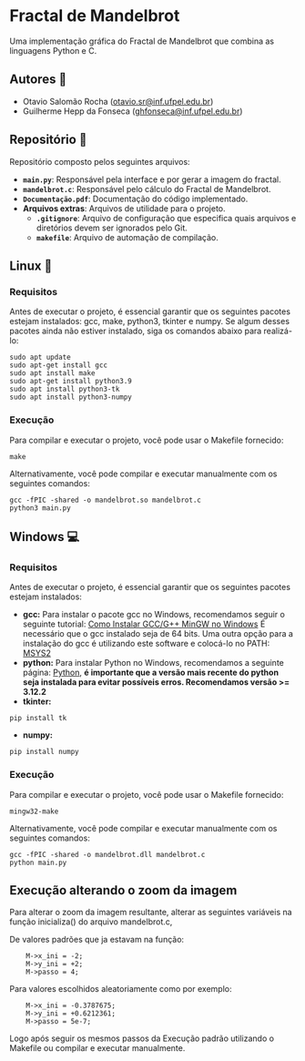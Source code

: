 # Fractal de Mandelbrot

Uma implementação gráfica do Fractal de Mandelbrot que combina as linguagens Python e C.

## Autores :busts_in_silhouette:
- Otavio Salomão Rocha ([otavio.sr@inf.ufpel.edu.br](mailto:otavio.sr@inf.ufpel.edu.br))
- Guilherme Hepp da Fonseca ([ghfonseca@inf.ufpel.edu.br](mailto:ghfonseca@inf.ufpel.edu.br))


## Repositório :file_folder:
Repositório composto pelos seguintes arquivos:
- **`main.py`**: Responsável pela interface e por gerar a imagem do fractal.
- **`mandelbrot.c`**: Responsável pelo cálculo do Fractal de Mandelbrot.
- **`Documentação.pdf`**: Documentação do código implementado.
- **Arquivos extras**: Arquivos de utilidade para o projeto.
  - **`.gitignore`**: Arquivo de configuração que especifica quais arquivos e diretórios devem ser ignorados pelo Git.
  - **`makefile`**: Arquivo de automação de compilação.

## Linux :penguin:

### Requisitos
Antes de executar o projeto, é essencial garantir que os seguintes pacotes estejam instalados: gcc, make, python3, tkinter e numpy. Se algum desses pacotes ainda não estiver instalado, siga os comandos abaixo para realizá-lo:
```
sudo apt update
sudo apt-get install gcc
sudo apt install make
sudo apt-get install python3.9
sudo apt install python3-tk
sudo apt install python3-numpy
```

### Execução
Para compilar e executar o projeto, você pode usar o Makefile fornecido:
```
make
```
Alternativamente, você pode compilar e executar manualmente com os seguintes comandos:
```
gcc -fPIC -shared -o mandelbrot.so mandelbrot.c
python3 main.py
```

## Windows :computer:

### Requisitos
Antes de executar o projeto, é essencial garantir que os seguintes pacotes estejam instalados:
- **gcc:**
Para instalar o pacote gcc no Windows, recomendamos seguir o seguinte tutorial: [Como Instalar GCC/G++ MinGW no Windows](https://terminalroot.com.br/2022/12/como-instalar-gcc-gpp-mingw-no-windows.html)
É necessário que o gcc instalado seja de 64 bits. Uma outra opção para a instalação do gcc é utilizando este software e colocá-lo no PATH: [MSYS2](https://www.msys2.org)
- **python:**
Para instalar Python no Windows, recomendamos a seguinte página: [Python](https://www.python.org/downloads/windows/), **é importante que a versão mais recente do python seja instalada para evitar possíveis erros. Recomendamos versão >= 3.12.2**
- **tkinter:**
```
pip install tk
```
- **numpy:**
```
pip install numpy
```

### Execução
Para compilar e executar o projeto, você pode usar o Makefile fornecido:
```
mingw32-make
```
Alternativamente, você pode compilar e executar manualmente com os seguintes comandos:
```
gcc -fPIC -shared -o mandelbrot.dll mandelbrot.c
python main.py
```

## Execução alterando o zoom da imagem
Para alterar o zoom da imagem resultante, alterar as seguintes variáveis na função inicializa() do arquivo mandelbrot.c,

De valores padrões que ja estavam na função:
```
    M->x_ini = -2;
    M->y_ini = +2;
    M->passo = 4;
```
Para valores escolhidos aleatoriamente como por exemplo:
```
    M->x_ini = -0.3787675;
    M->y_ini = +0.6212361;
    M->passo = 5e-7;
```
Logo após seguir os mesmos passos da Execução padrão utilizando o Makefile ou compilar e executar manualmente.

